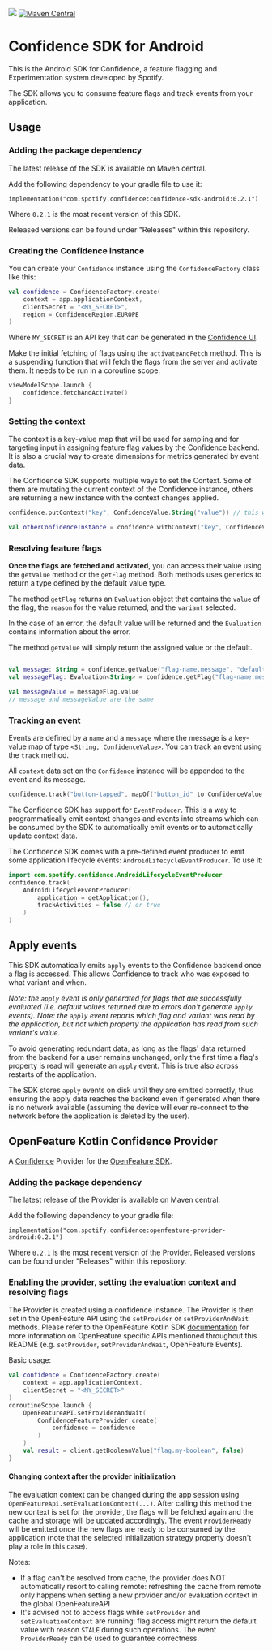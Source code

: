 [![](https://jitpack.io/v/spotify/confidence-sdk-android.svg)](https://jitpack.io/#spotify/confidence-sdk-android)
<a href="https://maven-badges.herokuapp.com/maven-central/com.spotify.confidence/confidence-sdk-android">
<img alt="Maven Central" src="https://maven-badges.herokuapp.com/maven-central/com.spotify.confidence/confidence-sdk-android/badge.svg" />
</a>

# Confidence SDK for Android
This is the Android SDK for Confidence, a feature flagging and Experimentation system developed by Spotify. 

The SDK allows you to consume feature flags and track events from your application.

## Usage

### Adding the package dependency

The latest release of the SDK is available on Maven central.

<!---x-release-please-start-version-->
Add the following dependency to your gradle file to use it:
```
implementation("com.spotify.confidence:confidence-sdk-android:0.2.1")
```

Where `0.2.1` is the most recent version of this SDK. 

Released versions can be found under "Releases" within this repository.
<!---x-release-please-end-->

### Creating the Confidence instance
You can create your `Confidence` instance using the `ConfidenceFactory` class like this:

```kotlin
val confidence = ConfidenceFactory.create(
    context = app.applicationContext,
    clientSecret = "<MY_SECRET>",
    region = ConfidenceRegion.EUROPE
)
```
Where `MY_SECRET` is an API key that can be generated in the [Confidence UI](https://confidence.spotify.com/console).

Make the initial fetching of flags using the `activateAndFetch` method. This is a suspending function that will fetch the flags from the server and activate them.
It needs to be run in a coroutine scope.

```kotlin
viewModelScope.launch {
    confidence.fetchAndActivate()
}
```

<!-- TODO: add more information about activate, fetchAndActivate and fetch methods. -->

### Setting the context
The context is a key-value map that will be used for sampling and for targeting input in assigning feature flag values by the Confidence backend. It is also a crucial way to create dimensions for metrics generated by event data.

The Confidence SDK supports multiple ways to set the Context. Some of them are mutating the current context of the Confidence instance, others are returning a new instance with the context changes applied.

```kotlin
confidence.putContext("key", ConfidenceValue.String("value")) // this will mutate the context of the current Confidence instance

val otherConfidenceInstance = confidence.withContext("key", ConfidenceValue.String("value")) // this will return a new Confidence instance with the context changes applied but the context of the original instance is kept intact
```

### Resolving feature flags
**Once the flags are fetched and activated**, you can access their value using the `getValue` method or the `getFlag` method.
Both methods uses generics to return a type defined by the default value type.

The method `getFlag` returns an `Evaluation` object that contains the `value` of the flag, the `reason` for the value returned, and the `variant` selected.

In the case of an error, the default value will be returned and the `Evaluation` contains information about the error.

The method `getValue` will simply return the assigned value or the default.

```kotlin

val message: String = confidence.getValue("flag-name.message", "default message")
val messageFlag: Evaluation<String> = confidence.getFlag("flag-name.message", "default message")

val messageValue = messageFlag.value
// message and messageValue are the same
```

### Tracking an event
Events are defined by a `name` and a `message` where the message is a key-value map of type `<String, ConfidenceValue>`. You can track an event using the `track` method.

All `context` data set on the `Confidence` instance will be appended to the event and its message.

```kotlin
confidence.track("button-tapped", mapOf("button_id" to ConfidenceValue.String("purchase_button")))
```

The Confidence SDK has support for `EventProducer`. This is a way to programmatically emit context changes and events into streams 
which can be consumed by the SDK to automatically emit events or to automatically update context data.

The Confidence SDK comes with a pre-defined event producer to emit some application lifecycle events: `AndroidLifecycleEventProducer`. To use it:
```kotlin
import com.spotify.confidence.AndroidLifecycleEventProducer
confidence.track(
    AndroidLifecycleEventProducer(
        application = getApplication(),
        trackActivities = false // or true
    )
)
```

## Apply events
This SDK automatically emits `apply` events to the Confidence backend once a flag is accessed. This allows Confidence to track who was exposed to what variant and when.

_Note: the `apply` event is only generated for flags that are successfully evaluated (i.e. default values returned due to errors don't generate `apply` events)._
_Note: the `apply` event reports which flag and variant was read by the application, but not which property the application has read from such variant's value._

To avoid generating redundant data, as long as the flags' data returned from the backend for a user remains unchanged, only the first time a flag's property is read will generate an `apply` event. This is true also across restarts of the application.

The SDK stores `apply` events on disk until they are emitted correctly, thus ensuring the apply data reaches the backend even if generated when there is no network available (assuming the device will ever re-connect to the network before the application is deleted by the user).

<!-- Add link to the more detailed documentation on apply events in the Confidence portal once it's ready -->


## OpenFeature Kotlin Confidence Provider
A [Confidence](https://confidence.spotify.com/) Provider for the [OpenFeature SDK](https://github.com/open-feature/kotlin-sdk).

### Adding the package dependency

The latest release of the Provider is available on Maven central.

<!---x-release-please-start-version-->
Add the following dependency to your gradle file:
```
implementation("com.spotify.confidence:openfeature-provider-android:0.2.1")
```

Where `0.2.1` is the most recent version of the Provider. Released versions can be found under "Releases" within this repository.
<!---x-release-please-end-->


### Enabling the provider, setting the evaluation context and resolving flags

The Provider is created using a confidence instance. The Provider is then set in the OpenFeature API using the `setProvider` or `setProviderAndWait` methods.
Please refer to the OpenFeature Kotlin SDK [documentation](https://github.com/open-feature/kotlin-sdk) for more information on OpenFeature specific APIs mentioned throughout this README (e.g. `setProvider`, `setProviderAndWait`, OpenFeature Events).

Basic usage:
```kotlin
val confidence = ConfidenceFactory.create(
    context = app.applicationContext,
    clientSecret = "<MY_SECRET>"
)
coroutineScope.launch {
    OpenFeatureAPI.setProviderAndWait(
        ConfidenceFeatureProvider.create(
            confidence = confidence
        )
    )
    val result = client.getBooleanValue("flag.my-boolean", false)
}
```

#### Changing context after the provider initialization 
The evaluation context can be changed during the app session using `OpenFeatureApi.setEvaluationContext(...)`.
After calling this method the new context is set for the provider, the flags will be fetched again and the cache and storage will be updated accordingly. 
The event `ProviderReady` will be emitted once the new flags are ready to be consumed by the application (note that the selected initialization strategy property doesn't play a role in this case).

Notes:
- If a flag can't be resolved from cache, the provider does NOT automatically resort to calling remote: refreshing the cache from remote only happens when setting a new provider and/or evaluation context in the global OpenFeatureAPI
- It's advised not to access flags while `setProvider` and `setEvaluationContext` are running: flag access might return the default value with reason `STALE` during such operations. The event `ProviderReady` can be used to guarantee correctness.
